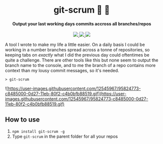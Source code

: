 
<h1 align="center">
  git-scrum 🔎 🌴
  <br>
</h1>

<h4 align="center">Output your last working days commits accross all branches/repos</h4>

<p align="center">
   <a href="https://GitHub.com/LukeGarrigan/git-scrum/issues/">
      <img src="https://img.shields.io/github/issues/LukeGarrigan/git-scrum.svg">
  </a>
  
  <a href="https://travis-ci.org/LukeGarrigan/git-scrum.svg?branch=master">
    <img src="https://travis-ci.org/LukeGarrigan/git-scrum.svg?branch=master">
  </a>
  
  <a href="https://twitter.com/intent/follow?screen_name=luke_garrigan">
      <img src="https://img.shields.io/twitter/follow/luke_garrigan.svg?label=Follow">
  </a>
  

</p>

A tool I wrote to make my life a little easier. On a daily basis I could be working in a number branches spread across a tonne of repositories, so keeping tabs on *exactly* what I did the previous day could oftentimes be quite a challenge. There are other tools like this but none seem to output the branch name to the console, and to me the branch of a repo contains more context than my lousy commit messages, so it's needed.



```> git-scrum```

![https://user-images.githubusercontent.com/12545967/95824773-c8485000-0d27-11eb-80f2-c4b0bfb88519.gif](https://user-images.githubusercontent.com/12545967/95824773-c8485000-0d27-11eb-80f2-c4b0bfb88519.gif)



## How to use
1. `npm install git-scrum -g` 
2. Type `git-scrum` in the parent folder for all your repos





